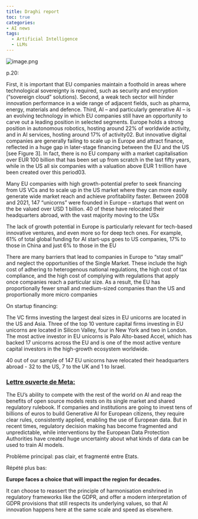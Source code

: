 ```yaml
---
title: Draghi report
toc: true
categories: 
- AI news
tags:
  - Artificial Intelligence
  - LLMs
---
```



![image.png](attachments/Posts/Draghi%20report/image.png)

p.20:

First, it is important that EU companies maintain a foothold in areas where technological sovereignty is required,
such as security and encryption (“sovereign cloud” solutions). Second, a weak tech sector will hinder innovation
performance in a wide range of adjacent fields, such as pharma, energy, materials and defence. Third, AI – and
particularly generative AI – is an evolving technology in which EU companies still have an opportunity to carve out
a leading position in selected segments. Europe holds a strong position in autonomous robotics, hosting around
22% of worldwide activity, and in AI services, hosting around 17% of activity02. But innovative digital companies are
generally failing to scale up in Europe and attract finance, reflected in a huge gap in later-stage financing between
the EU and the US [see Figure 3]. In fact, there is no EU company with a market capitalisation over EUR 100 billion
that has been set up from scratch in the last fifty years, while in the US all six companies with a valuation above EUR
1 trillion have been created over this period03.

Many EU companies with high growth-potential prefer to seek
financing from US VCs and to scale up in the US market where they can more easily generate wide market reach and
achieve profitability faster. Between 2008 and 2021, 147 “unicorns” were founded in Europe – startups that went on
the be valued over USD 1 billion. 40 of these have relocated their headquarters abroad, with the vast majority moving to the USx

The lack of growth potential in Europe is particularly relevant for tech-based innovative ventures, and
even more so for deep tech ones. For example, 61% of total global funding for AI start-ups goes to US companies, 17%
to those in China and just 6% to those in the EU

There are many barriers that lead to companies in Europe to “stay small” and neglect the opportunities of the Single Market. These include the high cost of
adhering to heterogenous national regulations, the high cost of tax compliance, and the high cost of complying with
regulations that apply once companies reach a particular size. As a result, the EU has proportionally fewer small and
medium-sized companies than the US and proportionally more micro companies

On startup financing:

The VC firms investing the largest deal sizes in EU unicorns are located in the US and Asia. Three of
the top 10 venture capital firms investing in EU unicorns are located in Silicon Valley, four in New York and two
in London. The most active investor in EU unicorns is Palo Alto-based Accel, which has backed 17
unicorns across the EU and is one of the most active venture capital investors in the high-growth
ecosystem worldwide.

40 out of our sample of 147 EU unicorns have relocated their headquarters abroad - 32 to the US, 7
to the UK and 1 to Israel.

### [Lettre ouverte de Meta:](https://www.euneedsai.com/#signatories)

The EU’s ability to compete with the rest of the world on AI and reap the benefits of open source models rests on its single market and shared regulatory rulebook. If companies and institutions are going to invest tens of billions of euros to build Generative AI for European citizens, they require clear rules, consistently applied, enabling the use of European data. But in recent times, regulatory decision making has become fragmented and unpredictable, while interventions by the European Data Protection Authorities have created huge uncertainty about what kinds of data can be used to train AI models. 

Problème principal: pas clair, et fragmenté entre Etats.

Répété plus bas:

**Europe faces a choice that will impact the region for decades.**

It can choose to reassert the principle of harmonisation enshrined in regulatory frameworks like the GDPR, and offer a modern interpretation of GDPR provisions that still respects its underlying values, so that AI innovation happens here at the same scale and speed as elsewhere.